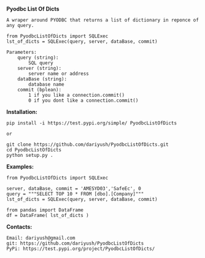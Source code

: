 **Pyodbc List Of Dicts**

	A wraper around PYODBC that returns a list of dictionary in reponce of any query.

	from PyodbcListOfDicts import SQLExec
	lst_of_dicts = SQLExec(query, server, dataBase, commit)
	
	Parameters:
		query (string): 
			SQL query
		server (string): 
			server name or address
		dataBase (string): 
			database name
		commit (bplean): 
			1 if you like a connection.commit()
			0 if you dont like a connection.commit()

			
**Installation:**

	pip install -i https://test.pypi.org/simple/ PyodbcListOfDicts
	
	or
	
	git clone https://github.com/dariyush/PyodbcListOfDicts.git
	cd PyodbcListOfDicts
	python setup.py .

	
**Examples:**

    from PyodbcListOfDicts import SQLExec

	server, dataBase, commit = 'AMESYD03','SafeEc', 0 
    query = """SELECT TOP 10 * FROM [dbo].[Company]"""  
    lst_of_dicts = SQLExec(query, server, dataBase, commit)
    
    from pandas import DataFrame
    df = DataFrame( lst_of_dicts )

	
**Contacts:**

	Email: dariyush@gmail.com
	git: https://github.com/dariyush/PyodbcListOfDicts
	PyPi: https://test.pypi.org/project/PyodbcListOfDicts/